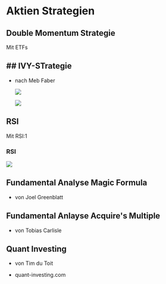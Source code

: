 # Aktien Strategien

## Double Momentum Strategie

Mit ETFs

## ## IVY-STrategie

- nach Meb Faber
  
  ![](K:\data\md\_bilder\2025-04-10-21-50-40-image.png)
  
  ![](K:\data\md\_bilder\2025-04-10-22-07-58-image.png)

## RSI

Mit RSI:1

### RSI

![](K:\data\md\_bilder\2025-03-23-18-06-24-image.png)

## Fundamental Analyse Magic Formula

- von Joel Greenblatt

## Fundamental Anlayse Acquire's Multiple

- von Tobias Carlisle

## Quant Investing

- von Tim du Toit

- quant-investing.com
